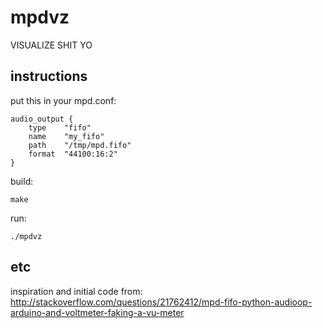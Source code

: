 mpdvz
=====

VISUALIZE SHIT YO

instructions
------------

put this in your mpd.conf:

    audio_output {
        type    "fifo"
        name    "my_fifo"
        path    "/tmp/mpd.fifo"
        format  "44100:16:2"
    }

build:

    make

run:

    ./mpdvz

etc
---

inspiration and initial code from: http://stackoverflow.com/questions/21762412/mpd-fifo-python-audioop-arduino-and-voltmeter-faking-a-vu-meter
